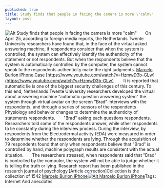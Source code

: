 ```yaml
---
published: true
title: Study finds that people in facing the camera is more \"calm\"
layout: post
---
```

![Alt Study finds that people in facing the camera is more \"calm\"](http://macbook2015.files.wordpress.com/2016/04/783e1909.jpeg)　　On April 25, according to foreign media reports, the Netherlands Twente University researchers have found that, in the face of the virtual asked answering machine, if respondents consider that when the system is controlled, the system can effectively identify the authenticity of the statement or not respondents. But when the respondents believe that the system is automatically controlled by the computer, the system cannot speak to the respondents authenticity make the right judgments. [Marcelo Burlon iPhone Case](https://www.lyst.com/clothing/marcelo-burlon-snake-print-tee-3/) [https://www.youtube.com/watch?v=HzmwD3b-GLw](https://www.youtube.com/watch?v=HzmwD3b-GLw) 　　It is reported that automatic lie is one of the biggest security challenges of this century. To this end, Netherlands Twente University researchers developed the virtual about answering machine \"automatic question answering system\" the system through virtual avatar on the screen \"Brad\" interviews with the respondents, and through a series of sensors of the respondents Physiology and behavior changes to determine the authenticity of statements respondents.　　\"Brad\" asking each questions respondents. Researchers told some of the respondents answer, while other respondents to lie constantly during the interview process. During the interview, by respondents from the Electrodermal activity (EDA) were measured in order to determine whether the respondents are lying. Through the acquisition of 79 respondents found that only when respondents believe that \"Brad\" is controlled by hand, machine polygraph results are consistent with the actual situation.　　The researchers stressed, when respondents said that \"Brad\" is controlled by the computer, the system will not be able to judge whether it is telling the truth or lying. Research report has been published in the research journal of psychology.[Article correction]Collection is the collection of 1542 [Marcelo Burlon iPhone](http://www.nodcase.com/marcelo-burlon-hard-back-case-for-iphone-5-5s-wolf-p-3705.html)[![Alt Marcelo Burlon iPhone](http://www.nodcase.com/images/large/iphone5/marcelo_burlon_ip5706_lrg.jpg)](http://www.nodcase.com/marcelo-burlon-hard-back-case-for-iphone-5-5s-wolf-p-3705.html)Tags: Internet And anecdotes